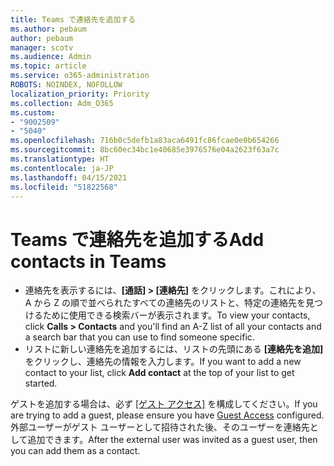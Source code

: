 ```yaml
---
title: Teams で連絡先を追加する
ms.author: pebaum
author: pebaum
manager: scotv
ms.audience: Admin
ms.topic: article
ms.service: o365-administration
ROBOTS: NOINDEX, NOFOLLOW
localization_priority: Priority
ms.collection: Adm_O365
ms.custom:
- "9002509"
- "5040"
ms.openlocfilehash: 716b0c5defb1a83aca6491fc86fcae0e0b654266
ms.sourcegitcommit: 8bc60ec34bc1e40685e3976576e04a2623f63a7c
ms.translationtype: HT
ms.contentlocale: ja-JP
ms.lasthandoff: 04/15/2021
ms.locfileid: "51822568"
---
```

# <a name="add-contacts-in-teams"></a><span data-ttu-id="65a77-102">Teams で連絡先を追加する</span><span class="sxs-lookup"><span data-stu-id="65a77-102">Add contacts in Teams</span></span>

- <span data-ttu-id="65a77-103">連絡先を表示するには、**[通話] > [連絡先]** をクリックします。これにより、A から Z の順で並べられたすべての連絡先のリストと、特定の連絡先を見つけるために使用できる検索バーが表示されます。</span><span class="sxs-lookup"><span data-stu-id="65a77-103">To view your contacts, click **Calls > Contacts** and you'll find an A-Z list of all your contacts and a search bar that you can use to find someone specific.</span></span> 
- <span data-ttu-id="65a77-104">リストに新しい連絡先を追加するには、リストの先頭にある **[連絡先を追加]** をクリックし、連絡先の情報を入力します。</span><span class="sxs-lookup"><span data-stu-id="65a77-104">If you want to add a new contact to your list, click **Add contact** at the top of your list to get started.</span></span>

<span data-ttu-id="65a77-105">ゲストを追加する場合は、必ず [[ゲスト アクセス]](https://docs.microsoft.com/microsoftteams/set-up-guests) を構成してください。</span><span class="sxs-lookup"><span data-stu-id="65a77-105">If you are trying to add a guest, please ensure you have [Guest Access](https://docs.microsoft.com/microsoftteams/set-up-guests) configured.</span></span> <span data-ttu-id="65a77-106">外部ユーザーがゲスト ユーザーとして招待された後、そのユーザーを連絡先として追加できます。</span><span class="sxs-lookup"><span data-stu-id="65a77-106">After the external user was invited as a guest user, then you can add them as a contact.</span></span>
